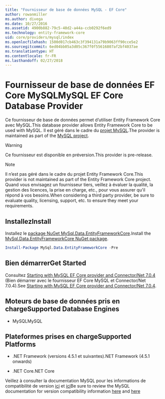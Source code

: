 ```yaml
---
title: "Fournisseur de base de données MySQL - EF Core"
author: rowanmiller
ms.author: divega
ms.date: 10/27/2016
ms.assetid: 4900b882-79c5-40d2-a44a-ccb0292f6ed9
ms.technology: entity-framework-core
uid: core/providers/mysql/index
ms.openlocfilehash: 1500d017cb463c3f394131a79b9063ff90cce5e2
ms.sourcegitcommit: 6ed04bb05a3d05c367f0f55616807af2bf4037ae
ms.translationtype: HT
ms.contentlocale: fr-FR
ms.lasthandoff: 02/27/2018
---
```

# <a name="mysql-ef-core-database-provider"></a><span data-ttu-id="fcd68-102">Fournisseur de base de données EF Core MySQL</span><span class="sxs-lookup"><span data-stu-id="fcd68-102">MySQL EF Core Database Provider</span></span>

<span data-ttu-id="fcd68-103">Ce fournisseur de base de données permet d’utiliser Entity Framework Core avec MySQL.</span><span class="sxs-lookup"><span data-stu-id="fcd68-103">This database provider allows Entity Framework Core to be used with MySQL.</span></span> <span data-ttu-id="fcd68-104">Il est géré dans le cadre du [projet MySQL](http://dev.mysql.com).</span><span class="sxs-lookup"><span data-stu-id="fcd68-104">The provider is maintained as part of the [MySQL project](http://dev.mysql.com).</span></span>

> [!WARNING]  
> <span data-ttu-id="fcd68-105">Ce fournisseur est disponible en préversion.</span><span class="sxs-lookup"><span data-stu-id="fcd68-105">This provider is pre-release.</span></span>

> [!NOTE]  
> <span data-ttu-id="fcd68-106">Il n’est pas géré dans le cadre du projet Entity Framework Core.</span><span class="sxs-lookup"><span data-stu-id="fcd68-106">This provider is not maintained as part of the Entity Framework Core project.</span></span> <span data-ttu-id="fcd68-107">Quand vous envisagez un fournisseur tiers, veillez à évaluer la qualité, la gestion des licences, la prise en charge, etc., pour vous assurer qu’il répond à vos besoins.</span><span class="sxs-lookup"><span data-stu-id="fcd68-107">When considering a third party provider, be sure to evaluate quality, licensing, support, etc. to ensure they meet your requirements.</span></span>

## <a name="install"></a><span data-ttu-id="fcd68-108">Installez</span><span class="sxs-lookup"><span data-stu-id="fcd68-108">Install</span></span>

<span data-ttu-id="fcd68-109">Installez le [package NuGet MySql.Data.EntityFrameworkCore](https://www.nuget.org/packages/MySql.Data.EntityFrameworkCore).</span><span class="sxs-lookup"><span data-stu-id="fcd68-109">Install the [MySql.Data.EntityFrameworkCore NuGet package](https://www.nuget.org/packages/MySql.Data.EntityFrameworkCore).</span></span>

``` powershell
Install-Package MySql.Data.EntityFrameworkCore -Pre
```

## <a name="get-started"></a><span data-ttu-id="fcd68-110">Bien démarrer</span><span class="sxs-lookup"><span data-stu-id="fcd68-110">Get Started</span></span>

<span data-ttu-id="fcd68-111">Consultez [Starting with MySQL EF Core provider and Connector/Net 7.0.4](http://insidemysql.com/howto-starting-with-mysql-ef-core-provider-and-connectornet-7-0-4/) (Bien démarrer avec le fournisseur EF Core MySQL et Connector/Net 7.0.4).</span><span class="sxs-lookup"><span data-stu-id="fcd68-111">See [Starting with MySQL EF Core provider and Connector/Net 7.0.4](http://insidemysql.com/howto-starting-with-mysql-ef-core-provider-and-connectornet-7-0-4/).</span></span>

## <a name="supported-database-engines"></a><span data-ttu-id="fcd68-112">Moteurs de base de données pris en charge</span><span class="sxs-lookup"><span data-stu-id="fcd68-112">Supported Database Engines</span></span>

* <span data-ttu-id="fcd68-113">MySQL</span><span class="sxs-lookup"><span data-stu-id="fcd68-113">MySQL</span></span>

## <a name="supported-platforms"></a><span data-ttu-id="fcd68-114">Plateformes prises en charge</span><span class="sxs-lookup"><span data-stu-id="fcd68-114">Supported Platforms</span></span>

* <span data-ttu-id="fcd68-115">.NET Framework (versions 4.5.1 et suivantes)</span><span class="sxs-lookup"><span data-stu-id="fcd68-115">.NET Framework (4.5.1 onwards)</span></span>

* <span data-ttu-id="fcd68-116">.NET Core</span><span class="sxs-lookup"><span data-stu-id="fcd68-116">.NET Core</span></span>

<span data-ttu-id="fcd68-117">Veillez à consulter la documentation MySQL pour les informations de compatibilité de version [ici](https://dev.mysql.com/doc/connector-net/en/connector-net-versions.html) et [ici](https://dev.mysql.com/doc/connector-net/en/connector-net-entityframework-core.html)</span><span class="sxs-lookup"><span data-stu-id="fcd68-117">Be sure to review the MySQL documentation for version compatibility information [here](https://dev.mysql.com/doc/connector-net/en/connector-net-versions.html) and [here](https://dev.mysql.com/doc/connector-net/en/connector-net-entityframework-core.html)</span></span>
